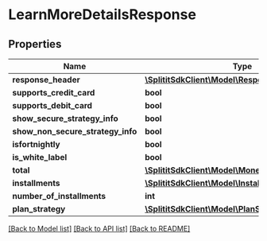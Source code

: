 # LearnMoreDetailsResponse

## Properties
Name | Type | Description | Notes
------------ | ------------- | ------------- | -------------
**response_header** | [**\SplititSdkClient\Model\ResponseHeader**](ResponseHeader.md) |  | [optional] 
**supports_credit_card** | **bool** |  | 
**supports_debit_card** | **bool** |  | 
**show_secure_strategy_info** | **bool** |  | 
**show_non_secure_strategy_info** | **bool** |  | 
**isfortnightly** | **bool** |  | 
**is_white_label** | **bool** |  | 
**total** | [**\SplititSdkClient\Model\MoneyWithCurrencyCode**](MoneyWithCurrencyCode.md) |  | [optional] 
**installments** | [**\SplititSdkClient\Model\Installment2[]**](Installment2.md) |  | [optional] 
**number_of_installments** | **int** |  | 
**plan_strategy** | [**\SplititSdkClient\Model\PlanStrategy**](PlanStrategy.md) |  | [optional] 

[[Back to Model list]](../README.md#documentation-for-models) [[Back to API list]](../README.md#documentation-for-api-endpoints) [[Back to README]](../README.md)


